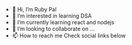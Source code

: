 - 👋 Hi, I’m Ruby Pal
- 👀 I’m interested in learning DSA
- 🌱 I’m currently learning react and nodejs
- 💞️ I’m looking to collaborate on ...
- 📫 How to reach me Check social links below

<!---
            Let's Connect
           Linkedin |www.linkedin.com/in/ruby-pal-123creator
           github   |github.com/Ruby123-creator
           email    |rubyp20001@gmail.com
--->

